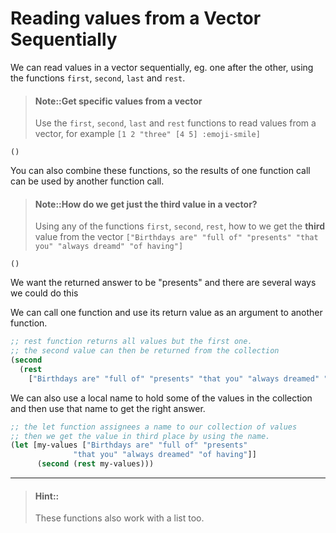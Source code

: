 # Reading values from a Vector Sequentially

We can read values in a vector sequentially, eg. one after the other, using the functions `first`, `second`, `last` and `rest`.

> #### Note::Get specific values from a vector
> Use the `first`, `second`, `last` and `rest` functions to read values from a vector, for example `[1 2 "three" [4 5] :emoji-smile]`
```eval-clojure
()
```

You can also combine these functions, so the results of one function call can be used by another function call.


> #### Note::How do we get just the third value in a vector?
> Using any of the functions `first`, `second`, `rest`, how to we get the **third** value from the vector `["Birthdays are" "full of" "presents" "that you" "always dreamd" "of having"]`
```eval-clojure
()
```

<!--sec data-title="Reveal answer..." data-id="answer002" data-collapse=true ces-->

We want the returned answer to be "presents" and there are several ways we could do this

We can call one function and use its return value as an argument to another function.

```clojure
;; rest function returns all values but the first one.
;; the second value can then be returned from the collection
(second
  (rest
    ["Birthdays are" "full of" "presents" "that you" "always dreamed" "of having"]))
```

We can also use a local name to hold some of the values in the collection and then use that name to get the right answer.


```clojure
;; the let function assignees a name to our collection of values
;; then we get the value in third place by using the name.
(let [my-values ["Birthdays are" "full of" "presents"
              "that you" "always dreamed" "of having"]]
      (second (rest my-values)))
```

<!--endsec-->


------------------------------------------

> #### Hint::
>  These functions also work with a list too.
